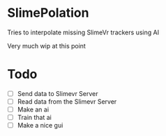 # SlimePolation
Tries to interpolate missing SlimeVr trackers using AI


Very much wip at this point

# Todo  
- [ ] Send data to Slimevr Server
- [ ] Read data from the Slimevr Server
- [ ] Make an ai
- [ ] Train that ai
- [ ] Make a nice gui
